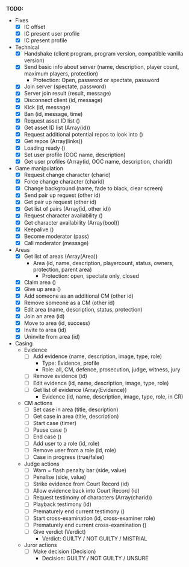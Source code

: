 **TODO:**

- Fixes
  - [x] IC offset
  - [x] IC present user profile
  - [x] IC present profile
- Technical
  - [x] Handshake (client program, program version, compatible vanilla version)
  - [x] Send basic info about server (name, description, player count, maximum players, protection)
    - Protection: Open, password or spectate, password
  - [x] Join server (spectate, password)
  - [x] Server join result (result, message)
  - [x] Disconnect client (id, message)
  - [x] Kick (id, message)
  - [x] Ban (id, message, time)
  - [x] Request asset ID list ()
  - [x] Get asset ID list (Array(id))
  - [x] Request additional potential repos to look into ()
  - [x] Get repos (Array(links))
  - [x] Loading ready ()
  - [x] Set user profile (OOC name, description)
  - [x] Get user profiles (Array(id, OOC name, description, charid))
- Game manipulation
  - [x] Request change character (charid)
  - [x] Force change character (charid)
  - [x] Change background (name, fade to black, clear screen)
  - [x] Send pair up request (other id)
  - [x] Get pair up request (other id)
  - [x] Get list of pairs (Array(id, other id))
  - [x] Request character availability ()
  - [x] Get character availability (Array(bool))
  - [x] Keepalive ()
  - [x] Become moderator (pass)
  - [x] Call moderator (message)
- Areas
  - [x] Get list of areas (Array(Area))
    - Area (id, name, description, playercount, status, owners, protection, parent area)
      - Protection: open, spectate only, closed
  - [x] Claim area ()
  - [x] Give up area ()
  - [x] Add someone as an additional CM (other id)
  - [x] Remove someone as a CM (other id)
  - [x] Edit area (name, description, status, protection)
  - [x] Join an area (id)
  - [x] Move to area (id, success)
  - [x] Invite to area (id)
  - [x] Uninvite from area (id)
- Casing
  - Evidence
    - [ ] Add evidence (name, description, image, type, role)
      - Type: Evidence, profile
      - Role: all, CM, defence, prosecution, judge, witness, jury
    - [ ] Remove evidence (id)
    - [ ] Edit evidence (id, name, description, image, type, role)
    - [ ] Get list of evidence (Array(Evidence))
      - Evidence (id, name, description, image, type, role, in CR)
  - CM actions
    - [ ] Set case in area (title, description)
    - [ ] Get case in area (title, description)
    - [ ] Start case (timer)
    - [ ] Pause case ()
    - [ ] End case ()
    - [ ] Add user to a role (id, role)
    - [ ] Remove user from a role (id, role)
    - [ ] Case in progress (true/false)
  - Judge actions
    - [ ] Warn = flash penalty bar (side, value)
    - [ ] Penalise (side, value)
    - [ ] Strike evidence from Court Record (id)
    - [ ] Allow evidence back into Court Record (id)
    - [ ] Request testimony of characters (Array(charid))
    - [ ] Playback testimony (id)
    - [ ] Prematurely end current testimony ()
    - [ ] Start cross-examination (id, cross-examiner role)
    - [ ] Prematurely end current cross-examination ()
    - [ ] Give verdict (Verdict)
      - Verdict: GUILTY / NOT GUILTY / MISTRIAL
  - Juror actions
    - [ ] Make decision (Decision)
      - Decision: GUILTY / NOT GUILTY / UNSURE